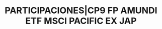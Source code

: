 ---
layout: asset
title: PARTICIPACIONES|CP9 FP AMUNDI ETF MSCI PACIFIC EX JAP
isin: LU1602144906
---
